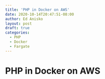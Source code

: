 ```yaml
---
title: 'PHP in Docker on AWS'
date: 2020-10-14T20:47:51-08:00
author: Ed Anisko
layout: post
draft: true
categories:
  - PHP
  - Docker
  - Fargate
---
```

# PHP in Docker on AWS



<!--more-->